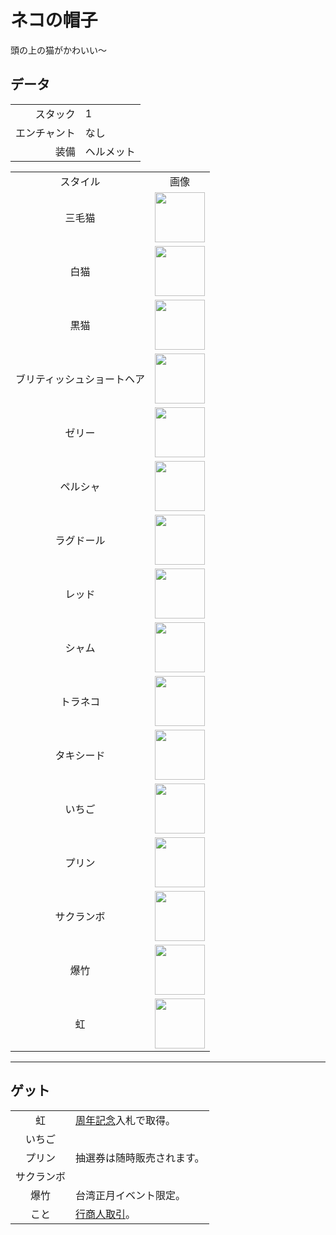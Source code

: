 # ネコの帽子
頭の上の猫がかわいい～

## データ
<table>
    <tr><td align="end">スタック</td><td>1</td></tr>
    <tr><td align="end">エンチャント</td><td>なし</td></tr>
    <tr><td align="end">装備</td><td>ヘルメット</td></tr>
</table>
<table>
    <tr><td align="center">スタイル</td><td align="center">画像</td></tr>
    <tr><td align="center">三毛猫</td><td><img src="https://i.imgur.com/j5qaiY1.png" height="80"/></td></tr>
    <tr><td align="center">白猫</td><td><img src="https://i.imgur.com/fKTtMQr.png" height="80"/></td></tr>
    <tr><td align="center">黒猫</td><td><img src="https://i.imgur.com/pyVVa7u.png" height="80"/></td></tr>
    <tr><td align="center">ブリティッシュショートヘア</td><td><img src="https://i.imgur.com/D82K9aB.png" height="80"/></td></tr>
    <tr><td align="center">ゼリー</td><td><img src="https://i.imgur.com/mBBcikO.png" height="80"/></td></tr>
    <tr><td align="center">ペルシャ</td><td><img src="https://i.imgur.com/WIVQMX2.png" height="80"/></td></tr>
    <tr><td align="center">ラグドール</td><td><img src="https://i.imgur.com/tYcHz7F.png" height="80"/></td></tr>
    <tr><td align="center">レッド</td><td><img src="https://i.imgur.com/ylNn6QJ.png" height="80"/></td></tr>
    <tr><td align="center">シャム</td><td><img src="https://i.imgur.com/oPDhofX.png" height="80"/></td></tr>
    <tr><td align="center">トラネコ</td><td><img src="https://i.imgur.com/RLVDgED.png" height="80"/></td></tr>
    <tr><td align="center">タキシード</td><td><img src="https://i.imgur.com/KzfuYRq.png" height="80"/></td></tr>
    <tr><td align="center">いちご</td><td><img src="https://i.imgur.com/UT94IRj.png" height="80"/></td></tr>
    <tr><td align="center">プリン</td><td><img src="https://i.imgur.com/OqQl5jU.png" height="80"/></td></tr>
    <tr><td align="center">サクランボ</td><td><img src="https://i.imgur.com/OAL1rFF.png" height="80"/></td></tr>
    <tr><td align="center">爆竹</td><td><img src="https://i.imgur.com/X55VsLG.png" height="80"/></td></tr>
    <tr><td align="center">虹</td><td><img src="https://i.imgur.com/DmKyFxS.gif" height="80"/></td></tr>
</table>

---

## ゲット
<table>
    <tr>
        <td align="center">虹</td>
        <td><a href="../feature/anniversary.md">周年記念</a>入札で取得。</td>
    </tr>
    <tr>
        <td align="center">いちご</td>
        <td rowspan="3">抽選券は随時販売されます。</td>
    </tr>
    <tr>
        <td align="center">プリン</td>
    </tr>
    <tr>
        <td align="center">サクランボ</td>
    </tr>
    <tr>
        <td align="center">爆竹</td>
        <td>台湾正月イベント限定。</td>
    </tr>
    <tr>
        <td align="center">こと</td>
        <td><a href="../feature/enhanced_wandering_trader.md">行商人取引</a>。</td>
    </tr>
</table>